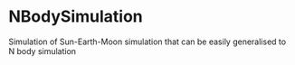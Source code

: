 # NBodySimulation
Simulation of Sun-Earth-Moon simulation that can be easily generalised to N body simulation
